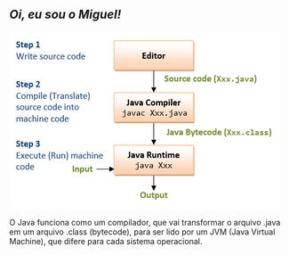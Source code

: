 ## *Oi, eu sou o Miguel!*

![img.png](img.png)

O Java funciona como um compilador, que vai transformar o arquivo .java 
em um arquivo .class (bytecode), para ser lido por um JVM (Java Virtual Machine),
que difere para cada sistema operacional.